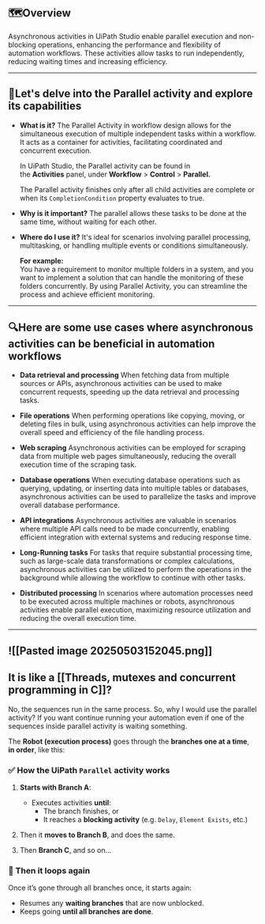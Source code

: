 ## 🗺️Overview

Asynchronous activities in UiPath Studio enable parallel execution and non-blocking operations, enhancing the performance and flexibility of automation workflows. These activities allow tasks to run independently, reducing waiting times and increasing efficiency.

---

## 🌊Let's delve into the Parallel activity and explore its capabilities

-  **What is it?**
	The Parallel Activity in workflow design allows for the simultaneous execution of multiple independent tasks within a workflow. It acts as a container for activities, facilitating coordinated and concurrent execution. 
    
    In UiPath Studio, the Parallel activity can be found in the **Activities** panel, under **Workflow** > **Control** > **Parallel.**
    
    The Parallel activity finishes only after all child activities are complete or when its `CompletionCondition` property evaluates to true. 
    
- **Why is it important?**
	The parallel allows these tasks to be done at the same time, without waiting for each other.
    
- **Where do I use it?**
	It's ideal for scenarios involving parallel processing, multitasking, or handling multiple events or conditions simultaneously.  
      
    **For example:**  
	    You have a requirement to monitor multiple folders in a system, and you want to implement a solution that can handle the monitoring of these folders concurrently. By using Parallel Activity, you can streamline the process and achieve efficient monitoring.

---

## 🔍Here are some use cases where asynchronous activities can be beneficial in automation workflows 

- **Data retrieval and processing**
	When fetching data from multiple sources or APIs, asynchronous activities can be used to make concurrent requests, speeding up the data retrieval and processing tasks. 

- **File operations**
	When performing operations like copying, moving, or deleting files in bulk, using asynchronous activities can help improve the overall speed and efficiency of the file handling process. 

- **Web scraping**
	Asynchronous activities can be employed for scraping data from multiple web pages simultaneously, reducing the overall execution time of the scraping task. 

- **Database operations**
	When executing database operations such as querying, updating, or inserting data into multiple tables or databases, asynchronous activities can be used to parallelize the tasks and improve overall database performance. 

- **API integrations**
	Asynchronous activities are valuable in scenarios where multiple API calls need to be made concurrently, enabling efficient integration with external systems and reducing response time.

- **Long-Running tasks**
	For tasks that require substantial processing time, such as large-scale data transformations or complex calculations, asynchronous activities can be utilized to perform the operations in the background while allowing the workflow to continue with other tasks. 

- **Distributed processing**
	In scenarios where automation processes need to be executed across multiple machines or robots, asynchronous activities enable parallel execution, maximizing resource utilization and reducing the overall execution time.

---
![[Pasted image 20250503152045.png]]
---
## It is like a [[Threads, mutexes and concurrent programming in C]]?

No, the sequences run in the same process. So, why I would use the parallel activity?
If you want continue running your automation even if one of the sequences inside parallel activity is waiting something.

The **Robot (execution process)** goes through the **branches one at a time**, **in order**, like this:

### ✅ How the UiPath `Parallel` activity works

1. **Starts with Branch A**:
    - Executes activities **until**:
        - The branch finishes, or
        - It reaches a **blocking activity** (e.g. `Delay`, `Element Exists`, etc.)
        
2. Then it **moves to Branch B**, and does the same.
3. Then **Branch C**, and so on...

### 🔁 Then it loops again

Once it’s gone through all branches once, it starts again:
- Resumes any **waiting branches** that are now unblocked.
- Keeps going **until all branches are done**.